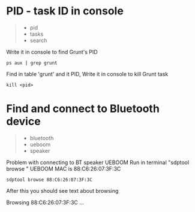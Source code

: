 # PID - task ID in console

> * pid
> * tasks
> * search

Write it in console to find Grunt's PID 

```console
ps aux | grep grunt
```

Find in table 'grunt' and it PID,
Write it in console to kill Grunt task

```
kill <pid>
```





# Find and connect to Bluetooth device

>* bluetooth
>* ueboom
>* speaker

Problem with connecting to BT speaker UEBOOM
Run in terminal "sdptool browse <MAC address>"
UEBOOM MAC is 88:C6:26:07:3F:3C

```console
sdptool browse 88:C6:26:07:3F:3C
```

After this you should see text about browsing

Browsing 88:C6:26:07:3F:3C ...


